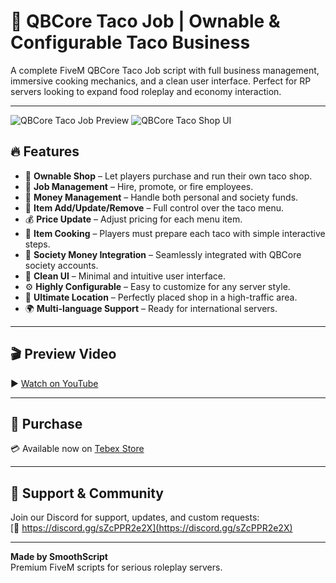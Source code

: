 # 🌮 QBCore Taco Job | Ownable & Configurable Taco Business

A complete FiveM QBCore Taco Job script with full business management, immersive cooking mechanics, and a clean user interface. Perfect for RP servers looking to expand food roleplay and economy interaction.

---

![QBCore Taco Job Preview](https://dunb17ur4ymx4.cloudfront.net/wysiwyg/1198781/f2fe9359a14d30ae102856d440de4ebf7b50866b.png)
![QBCore Taco Shop UI](https://dunb17ur4ymx4.cloudfront.net/wysiwyg/1198781/76826aee8d78d4fe78d087e7606799d624a4df99.png)

## 🔥 Features

- 🏪 **Ownable Shop** – Let players purchase and run their own taco shop.
- 👔 **Job Management** – Hire, promote, or fire employees.
- 💸 **Money Management** – Handle both personal and society funds.
- 🧾 **Item Add/Update/Remove** – Full control over the taco menu.
- 💰 **Price Update** – Adjust pricing for each menu item.
- 🍳 **Item Cooking** – Players must prepare each taco with simple interactive steps.
- 🏦 **Society Money Integration** – Seamlessly integrated with QBCore society accounts.
- 🎨 **Clean UI** – Minimal and intuitive user interface.
- ⚙️ **Highly Configurable** – Easy to customize for any server style.
- 📍 **Ultimate Location** – Perfectly placed shop in a high-traffic area.
- 🌍 **Multi-language Support** – Ready for international servers.

---

## 🎬 Preview Video

▶️ [Watch on YouTube](https://www.youtube.com/watch?v=XkaaMo-Qk4Q)

---

## 🛒 Purchase

💳 Available now on [Tebex Store](https://smoothscript.tebex.io/package/6461769)

---

## 💬 Support & Community

Join our Discord for support, updates, and custom requests:  
[🔗 https://discord.gg/sZcPPR2e2X](https://discord.gg/sZcPPR2e2X)

---

**Made by SmoothScript**  
Premium FiveM scripts for serious roleplay servers.
